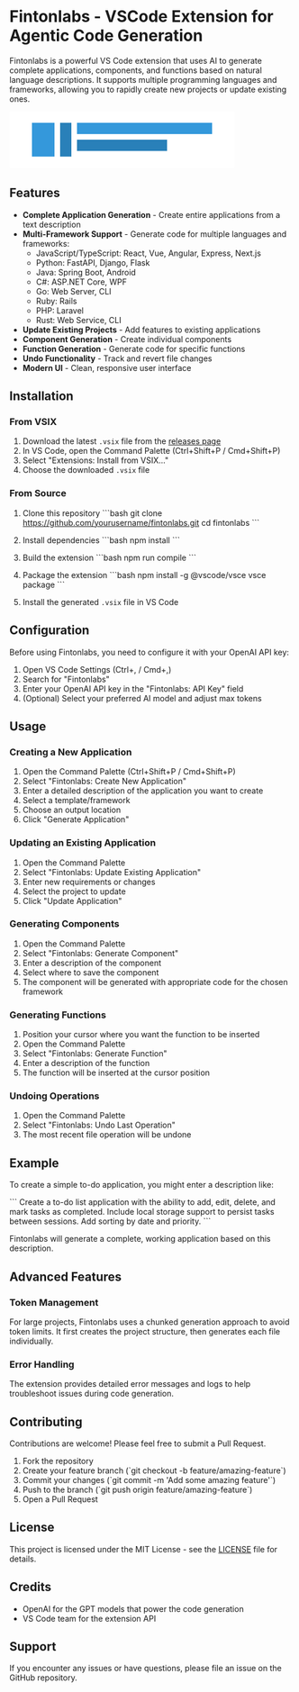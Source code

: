 # Fintonlabs - VSCode Extension for Agentic Code Generation

Fintonlabs is a powerful VS Code extension that uses AI to generate complete applications, components, and functions based on natural language descriptions. It supports multiple programming languages and frameworks, allowing you to rapidly create new projects or update existing ones.

![Fintonlabs Logo](media/fintonlabs-logo.svg)

## Features

- **Complete Application Generation** - Create entire applications from a text description
- **Multi-Framework Support** - Generate code for multiple languages and frameworks:
  - JavaScript/TypeScript: React, Vue, Angular, Express, Next.js
  - Python: FastAPI, Django, Flask
  - Java: Spring Boot, Android
  - C#: ASP.NET Core, WPF
  - Go: Web Server, CLI
  - Ruby: Rails
  - PHP: Laravel
  - Rust: Web Service, CLI
- **Update Existing Projects** - Add features to existing applications
- **Component Generation** - Create individual components
- **Function Generation** - Generate code for specific functions
- **Undo Functionality** - Track and revert file changes
- **Modern UI** - Clean, responsive user interface

## Installation

### From VSIX

1. Download the latest `.vsix` file from the [releases page](https://github.com/yourusername/fintonlabs/releases)
2. In VS Code, open the Command Palette (Ctrl+Shift+P / Cmd+Shift+P)
3. Select "Extensions: Install from VSIX..."
4. Choose the downloaded `.vsix` file

### From Source

1. Clone this repository
\`\`\`bash
git clone https://github.com/yourusername/fintonlabs.git
cd fintonlabs
\`\`\`

2. Install dependencies
\`\`\`bash
npm install
\`\`\`

3. Build the extension
\`\`\`bash
npm run compile
\`\`\`

4. Package the extension
\`\`\`bash
npm install -g @vscode/vsce
vsce package
\`\`\`

5. Install the generated `.vsix` file in VS Code

## Configuration

Before using Fintonlabs, you need to configure it with your OpenAI API key:

1. Open VS Code Settings (Ctrl+, / Cmd+,)
2. Search for "Fintonlabs"
3. Enter your OpenAI API key in the "Fintonlabs: API Key" field
4. (Optional) Select your preferred AI model and adjust max tokens

## Usage

### Creating a New Application

1. Open the Command Palette (Ctrl+Shift+P / Cmd+Shift+P)
2. Select "Fintonlabs: Create New Application"
3. Enter a detailed description of the application you want to create
4. Select a template/framework
5. Choose an output location
6. Click "Generate Application"

### Updating an Existing Application

1. Open the Command Palette
2. Select "Fintonlabs: Update Existing Application"
3. Enter new requirements or changes
4. Select the project to update
5. Click "Update Application"

### Generating Components

1. Open the Command Palette
2. Select "Fintonlabs: Generate Component"
3. Enter a description of the component
4. Select where to save the component
5. The component will be generated with appropriate code for the chosen framework

### Generating Functions

1. Position your cursor where you want the function to be inserted
2. Open the Command Palette
3. Select "Fintonlabs: Generate Function"
4. Enter a description of the function
5. The function will be inserted at the cursor position

### Undoing Operations

1. Open the Command Palette
2. Select "Fintonlabs: Undo Last Operation"
3. The most recent file operation will be undone

## Example

To create a simple to-do application, you might enter a description like:

\`\`\`
Create a to-do list application with the ability to add, edit, delete, and mark tasks as completed. 
Include local storage support to persist tasks between sessions. Add sorting by date and priority.
\`\`\`

Fintonlabs will generate a complete, working application based on this description.

## Advanced Features

### Token Management

For large projects, Fintonlabs uses a chunked generation approach to avoid token limits. It first creates the project structure, then generates each file individually.

### Error Handling

The extension provides detailed error messages and logs to help troubleshoot issues during code generation.

## Contributing

Contributions are welcome! Please feel free to submit a Pull Request.

1. Fork the repository
2. Create your feature branch (\`git checkout -b feature/amazing-feature\`)
3. Commit your changes (\`git commit -m 'Add some amazing feature'\`)
4. Push to the branch (\`git push origin feature/amazing-feature\`)
5. Open a Pull Request

## License

This project is licensed under the MIT License - see the [LICENSE](LICENSE) file for details.

## Credits

- OpenAI for the GPT models that power the code generation
- VS Code team for the extension API

## Support

If you encounter any issues or have questions, please file an issue on the GitHub repository.
